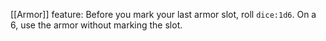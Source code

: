 [[Armor]] feature: Before you mark your last armor slot, roll `dice:1d6`. On a 6, use the armor without marking the slot.